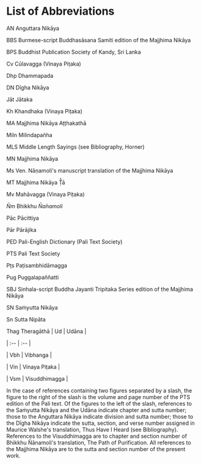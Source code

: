 # List of Abbreviations

AN Anguttara Nikāya

BBS Burmese-script Buddhasāsana Samiti edition of the Majjhima Nikāya

BPS Buddhist Publication Society of Kandy, Sri Lanka

Cv Cūlavagga (Vinaya Piṭaka)

Dhp Dhammapada

DN Dīgha Nikāya

Jāt Jātaka

Kh Khandhaka (Vinaya Piṭaka)

MA Majjhima Nikāya Aṭṭhakathā

Miln Milindapañha

MLS Middle Length Sayings (see Bibliography, Horner)

MN Majjhima Nikāya

Ms Ven. Nāṇamoli's manuscript translation of the Majjhima Nikāya

MT Majjhima Nikāya Ṭ̄̄ā

Mv Mahāvagga (Vinaya Piṭaka)

$\bar{N} m$ Bhikkhu $\bar{N} a ̄ n a m o l i$

Pāc Pācittiya

Pār Pārājika

PED Pali-English Dictionary (Pali Text Society)

PTS Pali Text Society

Pṭs Paṭisambhidāmagga

Pug Puggalapaññatti

SBJ Sinhala-script Buddha Jayanti Tripitaka Series edition of the Majjhima Nikāya

SN Saṁyutta Nikāya

Sn Sutta Nipāta

Thag Theragāthā
| Ud | Udāna |

| :-- | :-- |

| Vbh | Vibhanga |

| Vin | Vinaya Piṭaka |

| Vsm | Visuddhimagga |

In the case of references containing two figures separated by a slash, the figure to the right of the slash is the volume and page number of the PTS edition of the Pali text. Of the figures to the left of the slash, references to the Saṁyutta Nikāya and the Udāna indicate chapter and sutta number; those to the Anguttara Nikāya indicate division and sutta number; those to the Dīgha Nikāya indicate the sutta, section, and verse number assigned in Maurice Walshe's translation, Thus Have I Heard (see Bibliography). References to the Visuddhimagga are to chapter and section number of Bhikkhu Ñānamoli's translation, The Path of Purification. All references to the Majjhima Nikāya are to the sutta and section number of the present work.